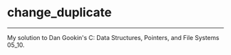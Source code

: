 # change_duplicate
----
My solution to Dan Gookin's C: Data Structures, Pointers, and File Systems 05_10.
 
